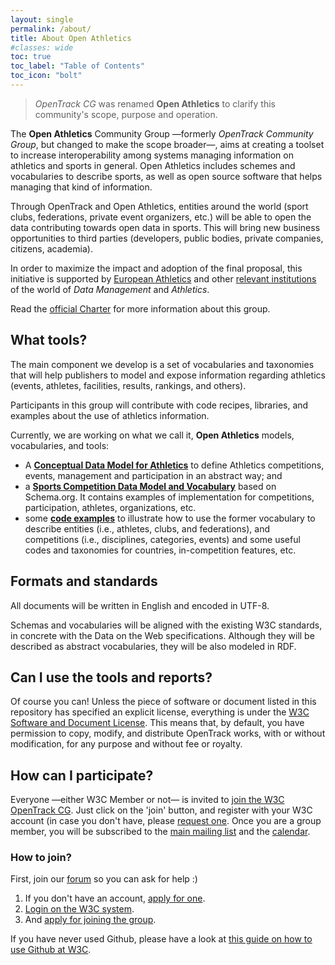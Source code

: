```yaml
---
layout: single
permalink: /about/
title: About Open Athletics
#classes: wide
toc: true
toc_label: "Table of Contents"
toc_icon: "bolt"
---
```


> _OpenTrack CG_ was renamed __Open Athletics__ to clarify this community's scope, purpose and operation.

The **Open Athletics** Community Group —formerly *OpenTrack Community Group*, but changed to make the scope broader—, aims at creating a toolset to increase interoperability among systems managing information on athletics and sports in general. Open Athletics includes schemes and vocabularies to describe sports, as well as open source software that helps managing that kind of information.

Through OpenTrack and Open Athletics, entities around the world (sport clubs, federations, private event organizers, etc.) will be able to open the data contributing towards open data in sports. This will bring new business opportunities to third parties (developers, public bodies, private companies, citizens, academia).

In order to maximize the impact and adoption of the final proposal, this initiative is supported by [European Athletics](http://www.european-athletics.org) and other [relevant institutions](https://www.w3.org/community/opentrack/participants) of the world of *Data Management* and *Athletics*.

Read the [official Charter](https://w3c.github.io/opentrack-cg/charter.html) for more information about this group.

## What tools?

The main component we develop is a set of vocabularies and taxonomies that will help publishers to model and expose information regarding athletics (events, athletes, facilities, results, rankings, and others).

Participants in this group will contribute with code recipes, libraries, and examples about the use of athletics information.

Currently, we are working on what we call it, **Open Athletics** models, vocabularies, and tools: 

* A **[Conceptual Data Model for Athletics](https://w3c.github.io/opentrack-cg/spec/model/)** to define Athletics competitions, events, management and participation in an abstract way; and
* a **[Sports Competition Data Model and Vocabulary](https://w3c.github.io/opentrack-cg/spec/competition/)** based on Schema.org. It contains examples of implementation for competitions, participation, athletes, organizations, etc.
* some **[code examples](http://purl.org/athletics/codes)** to illustrate how to use the former vocabulary to describe entities (i.e., athletes, clubs, and federations), and competitions (i.e., disciplines, categories, events) and some useful codes and taxonomies for countries, in-competition features, etc.

## Formats and standards

All documents will be written in English and encoded in UTF-8.

Schemas and vocabularies will be aligned with the existing W3C standards, in concrete with the Data on the Web specifications. Although they will be described as abstract vocabularies, they will be also modeled in RDF.


## Can I use the tools and reports?

Of course you can! Unless the piece of software or document listed in this repository has specified an explicit license, everything is under the [W3C Software and Document License](https://www.w3.org/Consortium/Legal/2015/copyright-software-and-document). This means that, by default, you have permission to copy, modify, and distribute OpenTrack works, with or without modification, for any purpose and without fee or royalty.

## How can I participate?

Everyone —either W3C Member or not— is invited to [join the W3C OpenTrack CG](https://www.w3.org/community/opentrack/). Just click on the 'join' button, and register with your W3C account (in case you don't have, please [request one](https://www.w3.org/accounts/request). Once you are a group member, you will be subscribed to the [main mailing list](https://lists.w3.org/Archives/Public/public-opentrack/) and the [calendar](https://www.w3.org/groups/cg/opentrack/calendar/).


### How to join?

First, join our [forum](https://forum.openathletics.net/) so you can ask for help :)


1. If you don't have an account, [apply for one](https://www.w3.org/account/request/).
2. [Login on the W3C system](https://auth.w3.org/login).
3. And [apply for joining the group](https://www.w3.org/community/opentrack/join).


If you have never used Github, please have a look at [this guide on how to use Github at W3C](https://www.w3.org/2006/tools/wiki/Github).

